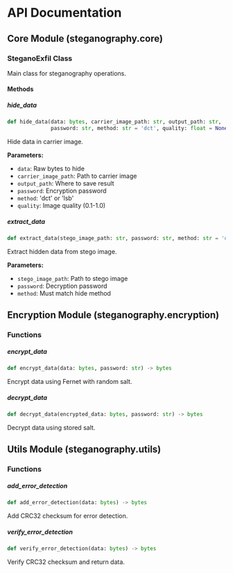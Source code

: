 # API Documentation

## Core Module (steganography.core)

### SteganoExfil Class

Main class for steganography operations.

#### Methods

##### hide_data
```python
def hide_data(data: bytes, carrier_image_path: str, output_path: str, 
              password: str, method: str = 'dct', quality: float = None) -> None
```
Hide data in carrier image.

**Parameters:**
- `data`: Raw bytes to hide
- `carrier_image_path`: Path to carrier image
- `output_path`: Where to save result
- `password`: Encryption password
- `method`: 'dct' or 'lsb'
- `quality`: Image quality (0.1-1.0)

##### extract_data
```python
def extract_data(stego_image_path: str, password: str, method: str = 'dct') -> bytes
```
Extract hidden data from stego image.

**Parameters:**
- `stego_image_path`: Path to stego image
- `password`: Decryption password  
- `method`: Must match hide method

## Encryption Module (steganography.encryption)

### Functions

##### encrypt_data
```python
def encrypt_data(data: bytes, password: str) -> bytes
```
Encrypt data using Fernet with random salt.

##### decrypt_data  
```python
def decrypt_data(encrypted_data: bytes, password: str) -> bytes
```
Decrypt data using stored salt.

## Utils Module (steganography.utils)

### Functions

##### add_error_detection
```python
def add_error_detection(data: bytes) -> bytes
```
Add CRC32 checksum for error detection.

##### verify_error_detection
```python
def verify_error_detection(data: bytes) -> bytes
```
Verify CRC32 checksum and return data. 